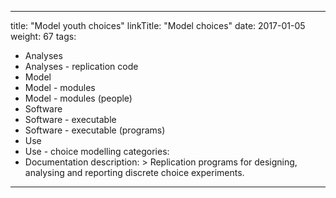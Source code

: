 
---
title: "Model youth choices"
linkTitle: "Model choices"
date: 2017-01-05
weight: 67
tags:
- Analyses
- Analyses - replication code
- Model
- Model - modules
- Model - modules (people)
- Software
- Software - executable
- Software - executable (programs)
- Use
- Use - choice modelling
categories:
- Documentation
description: >
  Replication programs for designing, analysing and reporting discrete choice experiments.
---



